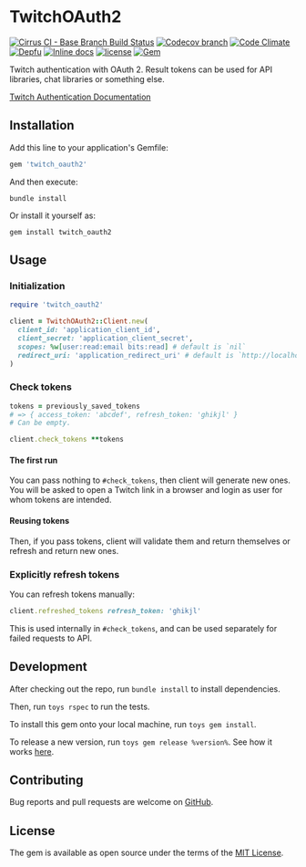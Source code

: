 # TwitchOAuth2

[![Cirrus CI - Base Branch Build Status](https://img.shields.io/cirrus/github/AlexWayfer/twitch_oauth2?style=flat-square)](https://cirrus-ci.com/github/AlexWayfer/twitch_oauth2)
[![Codecov branch](https://img.shields.io/codecov/c/github/AlexWayfer/twitch_oauth2/master.svg?style=flat-square)](https://codecov.io/gh/AlexWayfer/twitch_oauth2)
[![Code Climate](https://img.shields.io/codeclimate/maintainability/AlexWayfer/twitch_oauth2.svg?style=flat-square)](https://codeclimate.com/github/AlexWayfer/twitch_oauth2)
[![Depfu](https://img.shields.io/depfu/AlexWayfer/twitch_oauth2?style=flat-square)](https://depfu.com/repos/github/AlexWayfer/twitch_oauth2)
[![Inline docs](https://inch-ci.org/github/AlexWayfer/twitch_oauth2.svg?branch=master)](https://inch-ci.org/github/AlexWayfer/twitch_oauth2)
[![license](https://img.shields.io/github/license/AlexWayfer/twitch_oauth2.svg?style=flat-square)](https://github.com/AlexWayfer/twitch_oauth2/blob/master/LICENSE.txt)
[![Gem](https://img.shields.io/gem/v/twitch_oauth2.svg?style=flat-square)](https://rubygems.org/gems/twitch_oauth2)

Twitch authentication with OAuth 2.
Result tokens can be used for API libraries, chat libraries or something else.

[Twitch Authentication Documentation]

## Installation

Add this line to your application's Gemfile:

```ruby
gem 'twitch_oauth2'
```

And then execute:

```
bundle install
```

Or install it yourself as:

```
gem install twitch_oauth2
```

## Usage

### Initialization

```ruby
require 'twitch_oauth2'

client = TwitchOAuth2::Client.new(
  client_id: 'application_client_id',
  client_secret: 'application_client_secret',
  scopes: %w[user:read:email bits:read] # default is `nil`
  redirect_uri: 'application_redirect_uri' # default is `http://localhost`
)
```

### Check tokens

```ruby
tokens = previously_saved_tokens
# => { access_token: 'abcdef', refresh_token: 'ghikjl' }
# Can be empty.

client.check_tokens **tokens
```

#### The first run

You can pass nothing to `#check_tokens`, then client will generate new ones.
You will be asked to open a Twitch link in a browser and login as user
for whom tokens are intended.

#### Reusing tokens

Then, if you pass tokens, client will validate them and return themselves
or refresh and return new ones.

### Explicitly refresh tokens

You can refresh tokens manually:

```ruby
client.refreshed_tokens refresh_token: 'ghikjl'
```

This is used internally in `#check_tokens`, and can be used separately
for failed requests to API.

## Development

After checking out the repo, run `bundle install` to install dependencies.

Then, run `toys rspec` to run the tests.

To install this gem onto your local machine, run `toys gem install`.

To release a new version, run `toys gem release %version%`.
See how it works [here](https://github.com/AlexWayfer/gem_toys#release).

## Contributing

Bug reports and pull requests are welcome on [GitHub](https://github.com/AlexWayfer/twitch_oauth2).

## License

The gem is available as open source under the terms of the
[MIT License](https://opensource.org/licenses/MIT).

[Twitch Authentication Documentation]: https://dev.twitch.tv/docs/authentication
